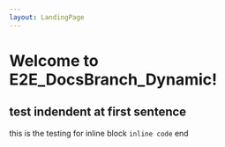 ```yaml
---
layout: LandingPage
---
```


# Welcome to E2E_DocsBranch_Dynamic!

## test indendent at first sentence

this is the testing for inline block ```inline code```
end


